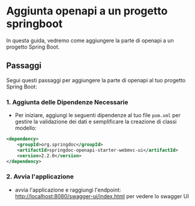 # Aggiunta openapi a un progetto springboot

In questa guida, vedremo come aggiungere la parte di openapi a un progetto Spring Boot.

## Passaggi

Segui questi passaggi per aggiungere la parte di openapi al tuo progetto Spring Boot:

### 1. Aggiunta delle Dipendenze Necessarie

- Per iniziare, aggiungi le seguenti dipendenze al tuo file `pom.xml` per gestire la validazione dei dati e semplificare la creazione di classi modello:

```xml
<dependency>
    <groupId>org.springdoc</groupId>
    <artifactId>springdoc-openapi-starter-webmvc-ui</artifactId>
    <version>2.2.0</version>
</dependency>
```

### 2. Avvia l'applicazione

- avvia l'applicazione e raggiungi l'endpoint: [http://localhost:8080/swagger-ui/index.html](http://localhost:8080/swagger-ui/index.html) per vedere lo swagger UI